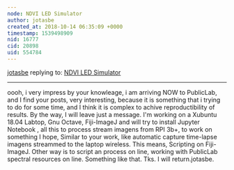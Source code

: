 ```yaml
---
node: NDVI LED Simulator
author: jotasbe
created_at: 2018-10-14 06:35:09 +0000
timestamp: 1539498909
nid: 16777
cid: 20898
uid: 554784
---
```




[jotasbe](../profile/jotasbe) replying to: [NDVI LED Simulator](../notes/MaggPi/07-24-2018/ndvi-led-simulator)

----
oooh, i very impress by your knowleage, i am arriving NOW to PublicLab, and I find your posts, very interesting, because it is something that i trying to do for some time, and I think it is complex to achive reproductibility of results. By the way, I will leave just a message.  I'm working on a Xubuntu 18.04 Labtop, Gnu Octave, Fiji-ImageJ and will try to install Jupyter Notebook , all this to process stream imagens from RPI 3b+, to work on something I hope, Similar to your work, like automatic capture  time-lapse imagens  streammed to the laptop wireless. This means, Scripting on Fiji-ImageJ. Other way is to script an process on line, working with PublicLab spectral resources on line. Something like that. Tks. I will return.jotasbe.
